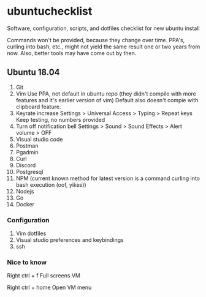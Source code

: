 # ubuntuchecklist
Software, configuration, scripts, and dotfiles checklist for new ubuntu install

Commands won't be provided, because they change over time. PPA's, curling into bash, etc.,
might not yield the same result one or two years from now. Also, better tools may have come
out by then.

## Ubuntu 18.04
1. Git
2. Vim
    Use PPA, not default in ubuntu repo (they didn't compile with more features and it's earlier version of vim)
    Default also doesn't compie with clipboard feature.
3. Keyrate increase 
    Settings > Universal Access > Typing > Repeat keys
    Keep testing, no numbers provided
4. Turn off notification bell
    Settings > Sound > Sound Effects > Alert volume > OFF
5. Visual studio code
6. Postman
7. Pgadmin
8. Curl
9. Discord
10. Postgresql
11. NPM (current known method for latest version is a command curling into bash execution (oof, yikes))
12. Nodejs
13. Go
14. Docker

### Configuration
1. Vim dotfiles
2. Visual studio preferences and keybindings
3. ssh

### Nice to know
Right ctrl + f      Full screens VM

Right ctrl + home   Open VM menu
